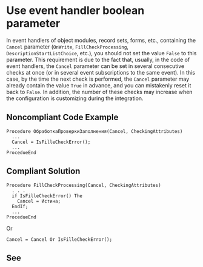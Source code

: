 # Use event handler boolean parameter

In event handlers of object modules, record sets, forms, etc., containing the `Cancel` parameter (`OnWrite`, `FillCheckProcessing`, `DescriptionStartListChoice`, etc.), you should not set the value `False` to this parameter.
This requirement is due to the fact that, usually, in the code of event handlers, the `Cancel` parameter can be set in several consecutive checks at once (or in several event subscriptions to the same event). 
In this case, by the time the next check is performed, the `Cancel` parameter may already contain the value `True` in advance, and you can mistakenly reset it back to `False`.
In addition, the number of these checks may increase when the configuration is customizing during the integration.

## Noncompliant Code Example


```bsl
Procedure ОбработкаПроверкиЗаполнения(Cancel, CheckingAttributes) 
  ... 
  Cancel = IsFilleCheckError(); 
  ... 
ProcedueEnd
```

## Compliant Solution


```bsl
Procedure FillCheckProcessing(Cancel, CheckingAttributes) 
  . . . 
  if IsFilleCheckError() The 
    Cancel = Истина;
  EndIf; 
  ... 
ProcedueEnd 
```

Or

```bsl
Cancel = Cancel Or IsFilleCheckError(); 
```


## See


